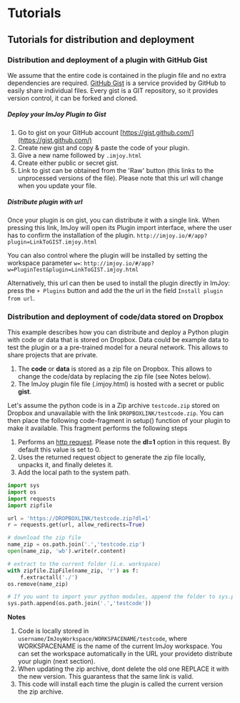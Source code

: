 # Tutorials


## Tutorials for distribution and deployment

### Distribution and deployment of a plugin with GitHub Gist

We assume that the entire code is contained in the plugin file and no extra
dependencies are required. [GitHub Gist](https://gist.github.com/) is a service provided by GitHub  to easily share individual files. Every gist is a GIT repository, so it provides version control, it can be forked and cloned.

##### Deploy your ImJoy Plugin to Gist

1. Go to gist on your GitHub account [https://gist.github.com/](https://gist.github.com/)
1. Create new gist and copy & paste the code of your plugin.
1. Give a new name followed by  `.imjoy.html`
1. Create either public or secret gist.
1. Link to gist can be obtained from the 'Raw' button (this links to the unprocessed versions of the file). Please note that this url
will change when you update your file.

##### Distribute plugin with url
Once your plugin is on gist, you can distribute it with a single link. When pressing this link, ImJoy will open its Plugin import interface, where the user has to confirm the installation of the plugin. 
`http://imjoy.io/#/app?plugin=LinkToGIST.imjoy.html`

You can also control where the plugin will be installed by setting the
workspace parameter `w=`:
`http://imjoy.io/#/app?w=PluginTest&plugin=LinkToGIST.imjoy.html`

Alternatively, this url can then be used to install the plugin directly in ImJoy: press the `+ Plugins` button and add the the url in the field `Install plugin from url`. 

### Distribution and deployment of code/data stored on Dropbox
This example describes how you can distribute and deploy a Python plugin
with code or data that is stored on Dropbox. Data could be example data to test
the plugin or a a pre-trained model for a neural network. This allows to share projects that are private.

1. The **code** or **data** is stored as a zip file on Dropbox. This allows to change
the code/data by replacing the zip file (see Notes below).
2. The ImJoy plugin file file (.imjoy.html) is hosted with a secret or public **gist**.

Let's assume the python code is in a Zip archive `testcode.zip` stored on Dropbox and
unavailable with the link `DROPBOXLINK/testcode.zip`. You can then place the following code-fragment in setup() function of your plugin to make it available. This fragment performs the following steps

1. Performs an [http request](http://docs.python-requests.org). Please note the **dl=1** option in this request. By default this value is set to 0.
2. Uses the returned request object to generate the zip file locally, unpacks it, and finally deletes it.
3. Add the local path to the system path.

```python
import sys
import os
import requests
import zipfile

url = 'https://DROPBOXLINK/testcode.zip?dl=1'
r = requests.get(url, allow_redirects=True)

# download the zip file
name_zip = os.path.join('.','testcode.zip')
open(name_zip, 'wb').write(r.content)

# extract to the current folder (i.e. workspace)
with zipfile.ZipFile(name_zip, 'r') as f:
    f.extractall('./')
os.remove(name_zip)

# If you want to import your python modules, append the folder to sys.path
sys.path.append(os.path.join('.','testcode'))
```

**Notes**
1. Code is locally stored in `username/ImJoyWorkspace/WORKSPACENAME/testcode`, where WORKSPACENAME is the name of the current ImJoy workspace. You can set the workspace automatically in the URL your provideto distribute your plugin (next section).
2. When updating the zip archive, dont delete the old one REPLACE it with the new version. This guarantess that the same link is valid.
3. This code will install each time the plugin is called the current version the zip archive.
